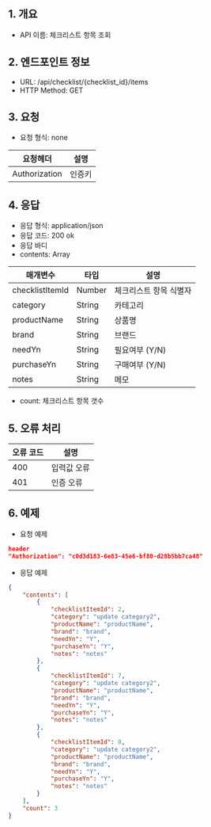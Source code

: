 ## 1. 개요
- API 이름: 체크리스트 항목 조회

## 2. 엔드포인트 정보
- URL: /api/checklist/{checklist_id}/items
- HTTP Method: GET

## 3. 요청
- 요청 형식: none

| 요청헤더 | 설명 |
|----------|------|
| Authorization | 인증키 |

## 4. 응답
- 응답 형식: application/json
- 응답 코드: 200 ok
- 응답 바디
- contents: Array

| 매개변수 | 타입 | 설명 |
|----------|------|------|
| checklistItemId | Number | 체크리스트 항목 식별자 |
| category | String | 카테고리 |
| productName | String | 상품명 |
| brand | String | 브랜드 |
| needYn | String | 필요여부 (Y/N) |
| purchaseYn | String | 구매여부 (Y/N) |
| notes | String | 메모 |

- count: 체크리스트 항목 갯수

## 5. 오류 처리
| 오류 코드 | 설명 |
|----------|------|
| 400 | 입력값 오류 |
| 401 | 인증 오류 |

## 6. 예제
- 요청 예제
```json
header
"Authorization": "c0d3d183-6e83-45e6-bf80-d28b5bb7ca48"
```
- 응답 예제
```json
{
    "contents": [
        {
            "checklistItemId": 2,
            "category": "update category2",
            "productName": "productName",
            "brand": "brand",
            "needYn": "Y",
            "purchaseYn": "Y",
            "notes": "notes"
        },
        {
            "checklistItemId": 7,
            "category": "update category2",
            "productName": "productName",
            "brand": "brand",
            "needYn": "Y",
            "purchaseYn": "Y",
            "notes": "notes"
        },
        {
            "checklistItemId": 8,
            "category": "update category2",
            "productName": "productName",
            "brand": "brand",
            "needYn": "Y",
            "purchaseYn": "Y",
            "notes": "notes"
        }
    ],
    "count": 3
}
```
